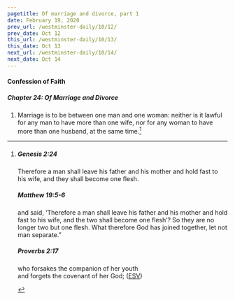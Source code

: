 ```yaml
---
pagetitle: Of marriage and divorce, part 1
date: February 19, 2020
prev_url: /westminster-daily/10/12/
prev_date: Oct 12
this_url: /westminster-daily/10/13/
this_date: Oct 13
next_url: /westminster-daily/10/14/
next_date: Oct 14
---
```


#### Confession of Faith

##### Chapter 24: Of Marriage and Divorce

1. Marriage is to be between one man and one woman: neither is it lawful for any man to have more than one wife, nor for any woman to have more than one husband, at the same time.[^fnref:wcf1]

[^fnref:wcf1]: <div class="esv"><h5>Genesis 2:24</h5> <div class="esv-text"><p class="same-paragraph" id="p01002024.01-1">Therefore a man shall leave his father and his mother and hold fast to his wife, and they shall become one flesh.</p> </div><h5>Matthew 19:5-6</h5> <div class="esv-text"><p id="p40019005.01-2"><span class="woc">and said, &#8216;Therefore a man shall leave his father and his mother and hold fast to his wife, and the two shall become one flesh&#8217;?</span> <span class="woc">So they are no longer two but one flesh. What therefore God has joined together, let not man separate.&#8221;</span></p> </div><h5>Proverbs 2:17</h5> <div class="esv-text"><div class="block-indent"> <p class="line-group" id="p20002017.01-3">who forsakes the companion of her youth<br /> <span class="indent"></span>and forgets the covenant of her God;  (<a href="http://www.esv.org" class="copyright">ESV</a>)</p> </div> </div> </div>

